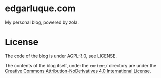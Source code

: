 # edgarluque.com
My personal blog, powered by zola.

# License

The code of the blog is under AGPL-3.0, see LICENSE.

The contents of the blog itself, under the `content/` directory are under the [Creative Commons Attribution-NoDerivatives 4.0 International License](https://creativecommons.org/licenses/by-nd/4.0/).
